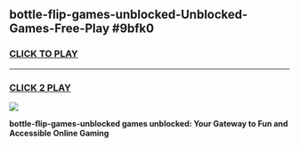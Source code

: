 
## bottle-flip-games-unblocked-Unblocked-Games-Free-Play #9bfk0
<h3>
<a href="https://us.freeplayer.one?title=bottle-flip-games-unblocked&ref=9M">CLICK TO PLAY</a></h3>
<hr>

<h3>
<a href="https://us.freeplayer.one?title=bottle-flip-games-unblocked&ref=9M">CLICK 2 PLAY</a>
  
</h3>

<a href="https://us.freeplayer.one?title=bottle-flip-games-unblocked&ref=9M"><img src="https://clearcache.store/games.png"></a>


**bottle-flip-games-unblocked games unblocked: Your Gateway to Fun and Accessible Online Gaming**
